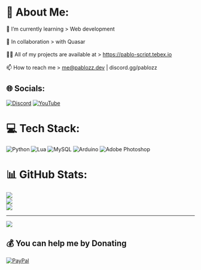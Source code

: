 # 💫 About Me:
🌱 I’m currently learning > Web development<br><br>👯 In collaboration > with Quasar<br><br>👨‍💻 All of my projects are available at > https://pablo-script.tebex.io<br><br>📫 How to reach me > me@pablozz.dev | discord.gg/pablozz


## 🌐 Socials:
[![Discord](https://img.shields.io/badge/Discord-%237289DA.svg?logo=discord&logoColor=white)](https://discord.gg/pablozz) [![YouTube](https://img.shields.io/badge/YouTube-%23FF0000.svg?logo=YouTube&logoColor=white)](https://youtube.com/@UCaqP0ikTjYJDXNmuoGfzb3g) 

# 💻 Tech Stack:
![Python](https://img.shields.io/badge/python-3670A0?style=for-the-badge&logo=python&logoColor=ffdd54) ![Lua](https://img.shields.io/badge/lua-%232C2D72.svg?style=for-the-badge&logo=lua&logoColor=white) ![MySQL](https://img.shields.io/badge/mysql-%2300000f.svg?style=for-the-badge&logo=mysql&logoColor=white) ![Arduino](https://img.shields.io/badge/-Arduino-00979D?style=for-the-badge&logo=Arduino&logoColor=white) ![Adobe Photoshop](https://img.shields.io/badge/adobe%20photoshop-%2331A8FF.svg?style=for-the-badge&logo=adobe%20photoshop&logoColor=white)
# 📊 GitHub Stats:
![](https://github-readme-stats.vercel.app/api?username=Pablozz&theme=dark&hide_border=false&include_all_commits=false&count_private=false)<br/>
![](https://github-readme-streak-stats.herokuapp.com/?user=Pablozz&theme=dark&hide_border=false)<br/>
![](https://github-readme-stats.vercel.app/api/top-langs/?username=Pablozz&theme=dark&hide_border=false&include_all_commits=false&count_private=false&layout=compact)

---
[![](https://visitcount.itsvg.in/api?id=Pablozz&icon=0&color=6)](https://visitcount.itsvg.in)

  ## 💰 You can help me by Donating
  [![PayPal](https://img.shields.io/badge/PayPal-00457C?style=for-the-badge&logo=paypal&logoColor=white)](https://paypal.me/27alexis27) 

  
<!-- Proudly created with GPRM ( https://gprm.itsvg.in ) -->
